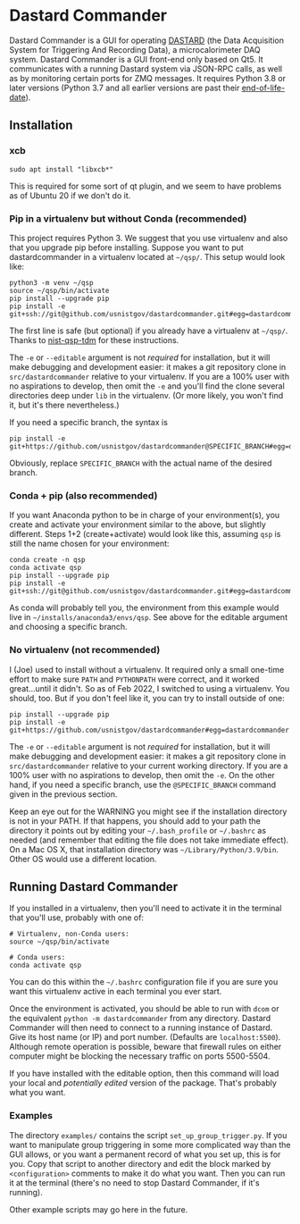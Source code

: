 # Dastard Commander
Dastard Commander is a GUI for operating [DASTARD](https://github.com/usnistgov/dastard) (the Data Acquisition System for Triggering And Recording Data), a microcalorimeter DAQ system. Dastard Commander is a GUI front-end only based on Qt5. It communicates with a running Dastard system via JSON-RPC calls, as well as by monitoring certain ports for ZMQ messages. It requires Python 3.8 or later versions (Python 3.7 and all earlier versions are past their [end-of-life-date](https://devguide.python.org/versions/)).

## Installation

### xcb
```
sudo apt install "libxcb*"
```
This is required for some sort of qt plugin, and we seem to have problems as of Ubuntu 20 if we don't do it.

### Pip in a virtualenv but without Conda (recommended)
This project requires Python 3. We suggest that you use virtualenv and also that you upgrade pip before installing. Suppose you want to put dastardcommander in a virtualenv located at `~/qsp/`. This setup would look like:
```
python3 -m venv ~/qsp
source ~/qsp/bin/activate
pip install --upgrade pip
pip install -e git+ssh://git@github.com/usnistgov/dastardcommander.git#egg=dastardcommander
```

The first line is safe (but optional) if you already have a virtualenv at `~/qsp/`. Thanks to [nist-qsp-tdm](https://bitbucket.org/nist_microcal/nist-qsp-tdm/src/master/) for these instructions.

The `-e` or `--editable` argument is not _required_ for installation, but it will make debugging and development easier: it makes a git repository clone in `src/dastardcommander` relative to your virtualenv. If you are a 100% user with no aspirations to develop, then omit the `-e` and you'll find the clone several directories deep under `lib` in the virtualenv. (Or more likely, you won't find it, but it's there nevertheless.)

If you need a specific branch, the syntax is
```
pip install -e git+https://github.com/usnistgov/dastardcommander@SPECIFIC_BRANCH#egg=dastardcommander
```
Obviously, replace `SPECIFIC_BRANCH` with the actual name of the desired branch.

### Conda + pip (also recommended)

If you want Anaconda python to be in charge of your environment(s), you create and activate your environment similar to the above, but slightly different. Steps 1+2 (create+activate) would look like this, assuming `qsp` is still the name chosen for your environment:
```
conda create -n qsp
conda activate qsp
pip install --upgrade pip
pip install -e git+ssh://git@github.com/usnistgov/dastardcommander.git#egg=dastardcommander
```
As conda will probably tell you, the environment from this example would live in `~/installs/anaconda3/envs/qsp`. See above for the editable argument and choosing a specific branch.

### No virtualenv (not recommended)
I (Joe) used to install without a virtualenv. It required only a small one-time effort to make sure `PATH` and `PYTHONPATH` were correct, and it worked great...until it didn't. So as of Feb 2022, I switched to using a virtualenv. You should, too. But if you don't feel like it, you can try to install outside of one:

```
pip install --upgrade pip
pip install -e git+https://github.com/usnistgov/dastardcommander#egg=dastardcommander
```

The `-e` or `--editable` argument is not _required_ for installation, but it will make debugging and development easier: it makes a git repository clone in `src/dastardcommander` relative to your current working directory. If you are a 100% user with no aspirations to develop, then omit the `-e`. On the other hand, if you need a specific branch, use the `@SPECIFIC_BRANCH` command given in the previous section.

Keep an eye out for the WARNING you might see if the installation directory is not in your PATH. If that happens, you should add to your path the directory it points out by editing your `~/.bash_profile` or `~/.bashrc` as needed (and remember that editing the file does not take immediate effect). On a Mac OS X, that installation directory was `~/Library/Python/3.9/bin`. Other OS would use a different location.

## Running Dastard Commander
If you installed in a virtualenv, then you'll need to activate it in the terminal that you'll use, probably with one of:
```
# Virtualenv, non-Conda users:
source ~/qsp/bin/activate

# Conda users:
conda activate qsp
```
You can do this within the `~/.bashrc` configuration file if you are sure you want this virtualenv active in each terminal you ever start.

Once the environment is activated, you should be able to run with `dcom` or the equivalent `python -m dastardcommander` from any directory. Dastard Commander will then need to connect to a running instance of Dastard. Give its host name (or IP) and port number. (Defaults are `localhost:5500`). Although remote operation is possible, beware that firewall rules on either computer might be blocking the necessary traffic on ports 5500-5504.

If you have installed with the editable option, then this command will load your local and _potentially edited_ version of the package. That's probably what you want.

### Examples

The directory `examples/` contains the script `set_up_group_trigger.py`. If you want to manipulate group triggering in some more complicated way than the GUI allows, or you want a permanent record of what you set up, this is for you. Copy that script to another directory and edit the block marked by `<configuration>` comments to make it do what you want. Then you can run it at the terminal (there's no need to stop Dastard Commander, if it's running).

Other example scripts may go here in the future.
